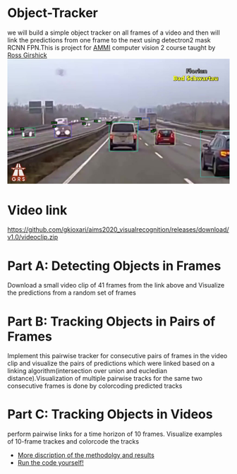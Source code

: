 # Object-Tracker
we will build a simple object tracker  on all frames of a video and then will link the predictions from one frame to the next using detectron2 mask RCNN FPN.This is project for [AMMI](https://aimsammi.org/) computer vision 2 course taught by [Ross Girshick](https://www.rossgirshick.info/)
![alt text](https://github.com/AMNAALMGLY/Object-Tracker/blob/main/00.jpg?raw=true)
# Video link
https://github.com/gkioxari/aims2020_visualrecognition/releases/download/v1.0/videoclip.zip 

# Part A: Detecting Objects in Frames
Download a small video clip of 41 frames from the link above and Visualize the predictions from a random set of frames

# Part B: Tracking Objects in Pairs of Frames
Implement this pairwise tracker for consecutive pairs of frames in the video clip and visualize the pairs of predictions which were linked based on a linking algorithm(intersection over union and eucledian distance).Visualization of  multiple pairwise tracks for the same two consecutive frames  is done by colorcoding  predicted tracks

# Part C: Tracking Objects in Videos
perform pairwise links for a time horizon of 10 frames. Visualize examples of 10-frame trackes and  colorcode the tracks
- [More discription of the methodolgy and results](https://github.com/AMNAALMGLY/Object-Tracker/blob/main/object%20tracker%20methods%20and%20results.pdf)
- [Run the code yourself!](https://github.com/AMNAALMGLY/Object-Tracker/blob/main/object_tracker.ipynb)
